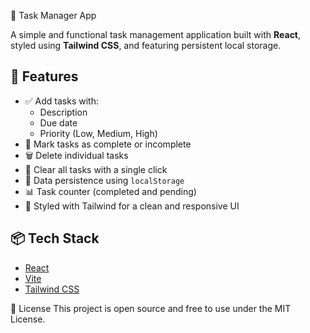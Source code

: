📝 Task Manager App

A simple and functional task management application built with **React**, styled using **Tailwind CSS**, and featuring persistent local storage.

## 🚀 Features

- ✅ Add tasks with:
  - Description
  - Due date
  - Priority (Low, Medium, High)
- 🔄 Mark tasks as complete or incomplete
- 🗑 Delete individual tasks
- 🧹 Clear all tasks with a single click
- 💾 Data persistence using `localStorage`
- 📊 Task counter (completed and pending)
- 🎨 Styled with Tailwind for a clean and responsive UI

## 📦 Tech Stack

- [React](https://reactjs.org/)
- [Vite](https://vitejs.dev/)
- [Tailwind CSS](https://tailwindcss.com/)

📄 License
This project is open source and free to use under the MIT License.
